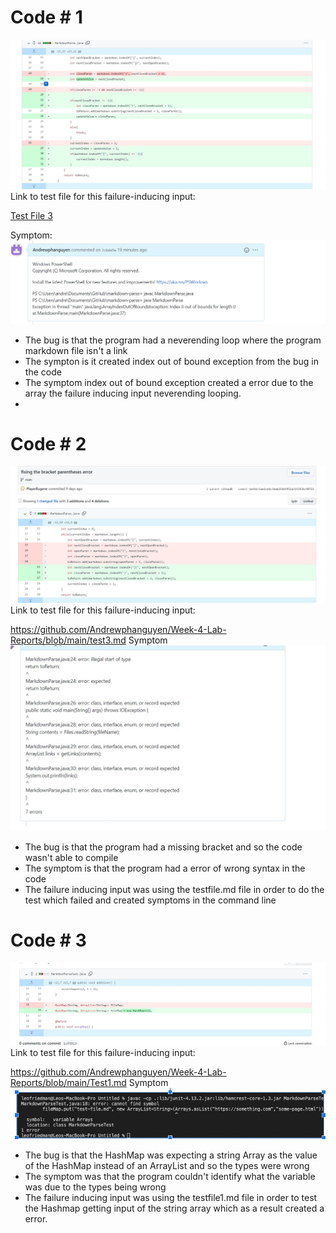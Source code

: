 # Code # 1
![alt text](1.jpg)
Link to test file for this failure-inducing input:

[Test File 3](test-file3.md) 

Symptom: 
![alt text](2.jpg)
* The bug is that the program had a neverending loop where the program markdown file isn't a link 
* The sympton is it created index out of bound exception from the bug in the code 
* The symptom index out of bound exception created a error due to the array the failure inducing input neverending looping.
* 
# Code # 2
![alt text](3.jpg)
Link to test file for this failure-inducing input:

https://github.com/Andrewphanguyen/Week-4-Lab-Reports/blob/main/test3.md
Symptom 
![alt text](4.jpg)
* The bug is that the program had a missing bracket and so the code wasn't able to compile
* The symptom is that the program had a error of wrong syntax in the code
* The failure inducing input was using the testfile.md file in order to do the test which failed and created symptoms in the command line

# Code # 3
![alt text](7.jpg)
Link to test file for this failure-inducing input:

https://github.com/Andrewphanguyen/Week-4-Lab-Reports/blob/main/Test1.md
Symptom
![alt text](8.jpg)
* The bug is that the HashMap was expecting a string Array as the value of the HashMap instead of an ArrayList and so the types were wrong
* The symptom was that the program couldn't identify what the variable was due to the types being wrong 
* The failure inducing input was using the testfile1.md file in order to test the Hashmap getting input of the string array which as a result created a error.
